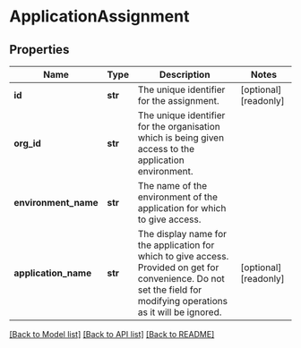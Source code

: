 # ApplicationAssignment

## Properties
Name | Type | Description | Notes
------------ | ------------- | ------------- | -------------
**id** | **str** | The unique identifier for the assignment. | [optional] [readonly] 
**org_id** | **str** | The unique identifier for the organisation which is being given access to the application environment.  | 
**environment_name** | **str** | The name of the environment of the application for which to give access.  | 
**application_name** | **str** | The display name for the application for which to give access. Provided on get for convenience. Do not set the field for modifying operations as it will be ignored.  | [optional] [readonly] 

[[Back to Model list]](../README.md#documentation-for-models) [[Back to API list]](../README.md#documentation-for-api-endpoints) [[Back to README]](../README.md)


